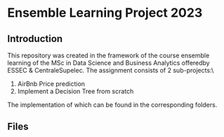 # Ensemble Learning Project 2023

## Introduction
This repository was created in the framework of the course ensemble learning of the MSc in Data Science and Business Analytics offeredby ESSEC & CentraleSupelec.
The assignment consists of 2 sub-projects:\
1. AirBnb Price prediction 
2. Implement a Decision Tree from scratch

The implementation of which can be found in the corresponding folders.

## Files
